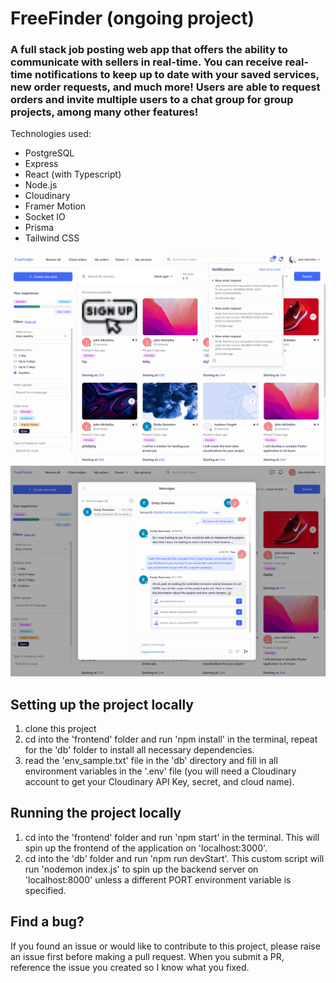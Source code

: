 # FreeFinder (ongoing project)

### A full stack job posting web app that offers the ability to communicate with sellers in real-time. You can receive real-time notifications to keep up to date with your saved services, new order requests, and much more! Users are able to request orders and invite multiple users to a chat group for group projects, among many other features!

Technologies used:
- PostgreSQL
- Express
- React (with Typescript)
- Node.js
- Cloudinary
- Framer Motion
- Socket IO
- Prisma
- Tailwind CSS

![Snippet showing 'browse all' page](image-2.png)
![Snippet showing 'messages' pop up](image-1.png)

## Setting up the project locally

1. clone this project
2. cd into the 'frontend' folder and run 'npm install' in the terminal, repeat for the 'db' folder to install all necessary dependencies.
3. read the 'env_sample.txt' file in the 'db' directory and fill in all environment variables in the '.env' file (you will need a Cloudinary account to get your Cloudinary API Key, secret, and cloud name).  

## Running the project locally

1. cd into the 'frontend' folder and run 'npm start' in the terminal. This will spin up the frontend of the application on 'localhost:3000'.
2. cd into the 'db' folder and run 'npm run devStart'. This custom script will run 'nodemon index.js' to spin up the backend server on 'localhost:8000'
unless a different PORT environment variable is specified.

## Find a bug?

If you found an issue or would like to contribute to this project, please raise an issue first before making a pull request. When you submit a PR, reference the issue you created so I know what you fixed.